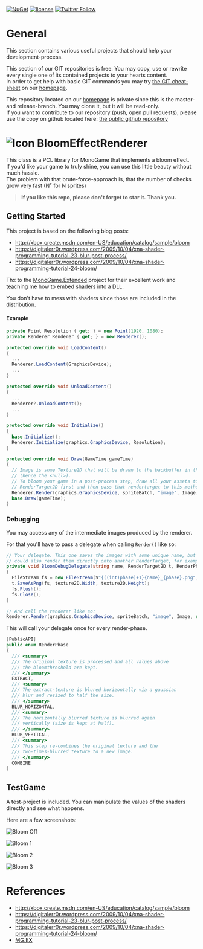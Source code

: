 [![NuGet](https://img.shields.io/nuget/v/BloomEffectRenderer.svg?maxAge=2592000)](https://www.nuget.org/packages/BloomEffectRenderer/)
 [![license](https://img.shields.io/github/license/unterrainerinformatik/BloomEffectRenderer.svg?maxAge=2592000)](http://unlicense.org)  [![Twitter Follow](https://img.shields.io/twitter/follow/throbax.svg?style=social&label=Follow&maxAge=2592000)](https://twitter.com/throbax)  

# General

This section contains various useful projects that should help your development-process.  

This section of our GIT repositories is free. You may copy, use or rewrite every single one of its contained projects to your hearts content.  
In order to get help with basic GIT commands you may try [the GIT cheat-sheet][coding] on our [homepage][homepage].  

This repository located on our  [homepage][homepage] is private since this is the master- and release-branch. You may clone it, but it will be read-only.  
If you want to contribute to our repository (push, open pull requests), please use the copy on github located here: [the public github repository][github]  

# ![Icon](https://github.com/UnterrainerInformatik/BloomEffectRenderer/raw/master/icon.png) BloomEffectRenderer

This class is a PCL library for MonoGame that implements a bloom effect.  
If you'd like your game to truly shine, you can use this little beauty without much hassle.  
The problem with that brute-force-approach is, that the number of checks grow very fast (N² for N sprites)   

> **If you like this repo, please don't forget to star it.**
> **Thank you.**



## Getting Started

This project is based on the following blog posts:

* http://xbox.create.msdn.com/en-US/education/catalog/sample/bloom
* https://digitalerr0r.wordpress.com/2009/10/04/xna-shader-programming-tutorial-23-blur-post-process/
* https://digitalerr0r.wordpress.com/2009/10/04/xna-shader-programming-tutorial-24-bloom/

Thx to the [MonoGame.Extended](https://github.com/craftworkgames/MonoGame.Extended) project for their excellent work and teaching me how to embed shaders into a DLL.

You don't have to mess with shaders since those are included in the distribution.



#### Example

```c#
private Point Resolution { get; } = new Point(1920, 1080);
private Renderer Renderer { get; } = new Renderer();

protected override void LoadContent()
{
  ...
  Renderer.LoadContent(GraphicsDevice);
  ...
}

protected override void UnloadContent()
{
  ...
  Renderer?.UnloadContent();
  ...
}

protected override void Initialize()
{
  base.Initialize();
  Renderer.Initialize(graphics.GraphicsDevice, Resolution);
}

protected override void Draw(GameTime gameTime)
{
  // Image is some Texture2D that will be drawn to the backbuffer in this example.
  // (hence the <null>).
  // To bloom your game in a post-process step, draw all your assets to a
  // RenderTarget2D first and then pass that rendertarget to this method.
  Renderer.Render(graphics.GraphicsDevice, spriteBatch, "image", Image, null, Settings.PRESET_SETTINGS[1]);
  base.Draw(gameTime);
}
```

### Debugging

You may access any of the intermediate images produced by the renderer.

For that you'll have to pass a delegate when calling `Render()` like so:

```C#
// Your delegate. This one saves the images with some unique name, but you
// could also render them directly onto another RenderTarget, for example.
private void BloomDebugDelegate(string name, RenderTarget2D t, RenderPhase phase)
{
  FileStream fs = new FileStream($"{((int)phase)+1}{name}_{phase}.png", FileMode.OpenOrCreate);
  t.SaveAsPng(fs, texture2D.Width, texture2D.Height);
  fs.Flush();
  fs.Close();
}

// And call the renderer like so:
Renderer.Render(graphics.GraphicsDevice, spriteBatch, "image", Image, null, Settings.PRESET_SETTINGS[1], BloomDebugDelegate);
```

This will call your delegate once for every render-phase.

```C#
[PublicAPI]
public enum RenderPhase
{
  /// <summary>
  /// The original texture is processed and all values above
  /// the bloomthreshold are kept.
  /// </summary>
  EXTRACT,
  /// <summary>
  /// The extract-texture is blured horizontally via a gaussian
  /// blur and resized to half the size.
  /// </summary>
  BLUR_HORIZONTAL,
  /// <summary>
  /// The horizontally blurred texture is blurred again 
  /// vertically (size is kept at half).
  /// </summary>
  BLUR_VERTICAL,
  /// <summary>
  /// This step re-combines the original texture and the 
  /// two-times-blurred texture to a new image.
  /// </summary>
  COMBINE
}
```



## TestGame

A test-project is included. You can manipulate the values of the shaders directly and see what happens.

Here are a few screenshots:

![Bloom Off](https://github.com/UnterrainerInformatik/BloomEffectRenderer/raw/master/bloom_off.png)

 ![Bloom 1](https://github.com/UnterrainerInformatik/BloomEffectRenderer/raw/master/bloom_1.png)

![Bloom 2](https://github.com/UnterrainerInformatik/BloomEffectRenderer/raw/master/bloom_2.png)

 ![Bloom 3](https://github.com/UnterrainerInformatik/BloomEffectRenderer/raw/master/bloom_3.png)

  

# References

- http://xbox.create.msdn.com/en-US/education/catalog/sample/bloom
- https://digitalerr0r.wordpress.com/2009/10/04/xna-shader-programming-tutorial-23-blur-post-process/
- https://digitalerr0r.wordpress.com/2009/10/04/xna-shader-programming-tutorial-24-bloom/
- [MG.EX](https://github.com/craftworkgames/MonoGame.Extended)

[homepage]: http://www.unterrainer.info
[coding]: http://www.unterrainer.info/Home/Coding
[github]: https://github.com/UnterrainerInformatik/BloomEffectRenderer
